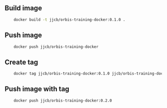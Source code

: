 ## Build image

```bash
	docker build -t jjcb/orbis-training-docker:0.1.0 .
```

## Push image

```bash
	docker push jjcb/orbis-training-docker
```

## Create tag

```bash
	docker tag jjcb/orbis-training-docker:0.1.0 jjcb/orbis-training-docker:0.2.0
```

## Push image with tag

```bash
	docker push jjcb/orbis-training-docker:0.2.0
```
